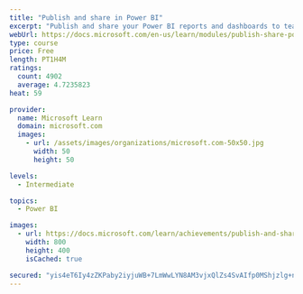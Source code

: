 ```yaml
---
title: "Publish and share in Power BI"
excerpt: "Publish and share your Power BI reports and dashboards to teammates in your organization or to everyone on the web."
webUrl: https://docs.microsoft.com/en-us/learn/modules/publish-share-power-bi/
type: course
price: Free
length: PT1H4M
ratings:
  count: 4902
  average: 4.7235823
heat: 59

provider:
  name: Microsoft Learn
  domain: microsoft.com
  images:
    - url: /assets/images/organizations/microsoft.com-50x50.jpg
      width: 50
      height: 50

levels:
  - Intermediate

topics:
  - Power BI

images:
  - url: https://docs.microsoft.com/learn/achievements/publish-and-share-with-power-bi-desktop-social.png
    width: 800
    height: 400
    isCached: true

secured: "yis4eT6Iy4zZKPaby2iyjuWB+7LmWwLYN8AM3vjxQlZs4SvAIfp0MShjzlg+n8JEMJEocuCngOX0aBkZUTX/QHemNhApYobV2KIP1zAfoBG7ASJF2Y4GLLfomdodd8f0cRNe7xnPluZDTO5noLHEPc82iGpMcjCKj+yg8JMuqD3cYpLtaiV7p74NQaNj2tiiGxVHtJDxpq//glTErQs3BuN6B6cmy6sh2opLxiNOGDYwnLPJLqTGb2/xswDtd/O7DbMYH9H/3TyRgL0RU9blLPt78orLNHjvSf3GzcMlLyjIa6wZ0KmRONXEeFP5yOa6ZrbTKmJl3JVz1Y2MPjyEWXsFge5PNF1t85SgLns6bWLHrG6ApizgZbNE7/IMoSrgqYkxfhjg6E5kkF2Vrhx5zvO+pPeLmQTqLRjRl/ViRV4=;uLM/8gcL+FkZTr2vXR/A1g=="
---
```


